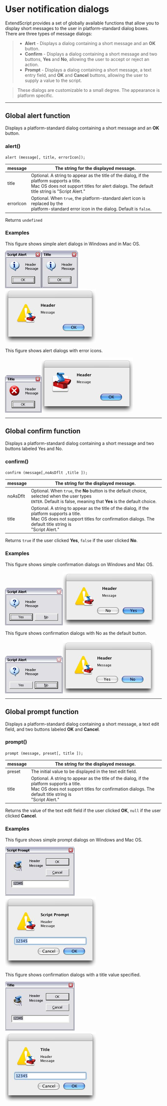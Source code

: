 # User notification dialogs

ExtendScript provides a set of globally available functions that allow you to display short messages to the user in platform-standard dialog boxes. There are three types of message dialogs:

> - **Alert** - Displays a dialog containing a short message and an **OK** button.
> - **Confirm** - Displays a dialog containing a short message and two buttons, **Yes** and **No**, allowing the user to accept or reject an action.
> - **Prompt** - Displays a dialog containing a short message, a text entry field, and **OK** and **Cancel** buttons, allowing the user to supply a value to the script.

> These dialogs are customizable to a small degree. The appearance is platform specific.

---

## Global alert function

Displays a platform-standard dialog containing a short message and an **OK** button.

### alert()

`alert (message[, title, errorIcon]);`

| message   | The string for the displayed message.                                                                                                                                                        |
|-----------|----------------------------------------------------------------------------------------------------------------------------------------------------------------------------------------------|
| title     | Optional. A string to appear as the title of the dialog, if the platform supports a title.<br/>Mac OS does not support titles for alert dialogs. The default title string is "Script Alert." |
| errorIcon | Optional. When `true`, the platform-standard alert icon is replaced by the<br/>platform-standard error icon in the dialog. Default is `false`.                                                 |

Returns `undefined`

### Examples

This figure shows simple alert dialogs in Windows and in Mac OS.

![Windows Alert](extendscript-tools-features/_static/08_extendscript-tools_user-notification-dialogs_alert_win1.jpg)![Windows Alert](extendscript-tools-features/_static/08_extendscript-tools_user-notification-dialogs_alert_win2.jpg)![MacOS Alert](extendscript-tools-features/_static/08_extendscript-tools_user-notification-dialogs_alert_macos.jpg)

This figure shows alert dialogs with error icons.

![Windows Alert w/ Icon](extendscript-tools-features/_static/08_extendscript-tools_user-notification-dialogs_alert_win-icon.jpg)![MacOS Alert w/ Icon](extendscript-tools-features/_static/08_extendscript-tools_user-notification-dialogs_alert_macos-icon.jpg)

---

## Global confirm function

Displays a platform-standard dialog containing a short message and two buttons labeled Yes and No.

### confirm()

`confirm (message[,noAsDflt ,title ]);`

| message   | The string for the displayed message.                                                                                                                                                                   |
|-----------|---------------------------------------------------------------------------------------------------------------------------------------------------------------------------------------------------------|
| noAsDflt  | Optional. When `true`, the **No** button is the default choice, selected when the user types<br/>`ENTER`. Default is false, meaning that **Yes** is the default choice.                                   |
| title     | Optional. A string to appear as the title of the dialog, if the platform supports a title.<br/>Mac OS does not support titles for confirmation dialogs. The default title string is<br/>"Script Alert." |

Returns `true` if the user clicked **Yes**, `false` if the user clicked **No**.

### Examples

This figure shows simple confirmation dialogs on Windows and Mac OS.

![Windows Confirmation](extendscript-tools-features/_static/08_extendscript-tools_user-notification-dialogs_confirmation_win.jpg)![MacOS Confirmation](extendscript-tools-features/_static/08_extendscript-tools_user-notification-dialogs_confirmation_macos.jpg)

This figure shows confirmation dialogs with No as the default button.

![Windows Confirmation w/ 'No' as default](extendscript-tools-features/_static/08_extendscript-tools_user-notification-dialogs_confirmation_win-no-default.jpg)![MacOS Confirmation w/ 'No' as default](extendscript-tools-features/_static/08_extendscript-tools_user-notification-dialogs_confirmation_macos-no-default.jpg)

---

## Global prompt function

Displays a platform-standard dialog containing a short message, a text edit field, and two buttons labeled **OK** and **Cancel**.

### prompt()

`prompt (message, preset[, title ]);`

| message   | The string for the displayed message.                                                                                                                                                                   |
|-----------|---------------------------------------------------------------------------------------------------------------------------------------------------------------------------------------------------------|
| preset    | The initial value to be displayed in the text edit field.                                                                                                                                               |
| title     | Optional. A string to appear as the title of the dialog, if the platform supports a title.<br/>Mac OS does not support titles for confirmation dialogs. The default title string is<br/>"Script Alert." |

Returns the value of the text edit field if the user clicked **OK**, `null` if the user clicked **Cancel**.

### Examples

This figure shows simple prompt dialogs on Windows and Mac OS.

![Windows prompt](extendscript-tools-features/_static/08_extendscript-tools_user-notification-dialogs_prompt_win.jpg)![MacOS prompt](extendscript-tools-features/_static/08_extendscript-tools_user-notification-dialogs_prompt_macos.jpg)

This figure shows confirmation dialogs with a title value specified.

![Windows prompt w/ title](extendscript-tools-features/_static/08_extendscript-tools_user-notification-dialogs_prompt_win-title.jpg)![MacOS prompt w/ title](extendscript-tools-features/_static/08_extendscript-tools_user-notification-dialogs_prompt_macos-title.jpg)
